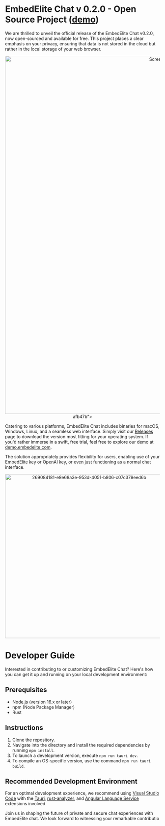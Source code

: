  # EmbedElite Chat v 0.2.0 - Open Source Project ([demo](https://demo.embedelite.com/))

We are thrilled to unveil the official release of the EmbedElite Chat v0.2.0, now open-sourced and available for free. This project places a clear emphasis on your privacy, ensuring that data is not stored in the cloud but rather in the local storage of your web browser.

<p align="center">
  <img width="1161" alt="Screenshot 2024-01-07 at 22 34 20" src="https://github.com/embedelite/chat/assets/14837115/603cc89e-9513-4e1d-be98-b8a07a4f0569">
afb47b">
</p>

 Catering to various platforms, EmbedElite Chat includes binaries for macOS, Windows, Linux, and a seamless web interface. Simply visit our [Releases](https://github.com/embedelite/chat/releases) page to download the version most fitting for your operating system. If you'd rather immerse in a swift, free trial, feel free to explore our demo at [demo.embedelite.com](https://demo.embedelite.com/).

 The solution appropriately provides flexibility for users, enabling use of your EmbedElite key or OpenAI key, or even just functioning as a normal chat interface.

<p align="center">
   <img width="532" alt="269084181-e8e68a3e-953d-4051-b806-c07c379eed6b" src="https://github.com/embedelite/chat/assets/14837115/ff27f5e2-aea8-4000-a314-8b571cae47d1">
</p>

# Developer Guide

Interested in contributing to or customizing EmbedElite Chat? Here's how you can get it up and running on your local development environment:

## Prerequisites

- Node.js (version 16.x or later)
- npm (Node Package Manager)
- Rust

## Instructions

1. Clone the repository.
2. Navigate into the directory and install the required dependencies by running `npm install`.
3. To launch a development version, execute `npm run tauri dev`.
4. To compile an OS-specific version, use the command `npm run tauri build`.

## Recommended Development Environment

For an optimal development experience, we recommend using [Visual Studio Code](https://code.visualstudio.com/) with the [Tauri](https://marketplace.visualstudio.com/items?itemName=tauri-apps.tauri-vscode), [rust-analyzer](https://marketplace.visualstudio.com/items?itemName=rust-lang.rust-analyzer), and [Angular Language Service](https://marketplace.visualstudio.com/items?itemName=Angular.ng-template) extensions involved.

Join us in shaping the future of private and secure chat experiences with EmbedElite chat. We look forward to witnessing your remarkable contributio
